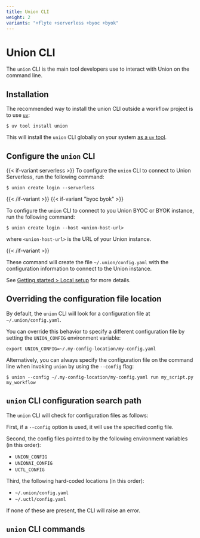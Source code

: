 ```yaml
---
title: Union CLI
weight: 2
variants: "+flyte +serverless +byoc +byok"
---
```


# Union CLI

The `union` CLI is the main tool developers use to interact with Union on the command line.

## Installation

The recommended way to install the union CLI outside a workflow project is to use [`uv`](https://docs.astral.sh/uv/):

```shell
$ uv tool install union
```

This will install the `union` CLI globally on your system [as a `uv` tool](https://docs.astral.sh/uv/concepts/tools/).


## Configure the `union` CLI

{{< if-variant serverless >}}
To configure the `union` CLI to connect to Union Serverless, run the following command:

```shell
$ union create login --serverless
```

{{< /if-variant >}}
{{< if-variant "byoc byok" >}}

To configure the `union` CLI to connect to you Union BYOC or BYOK instance, run the following command:

```shell
$ union create login --host <union-host-url>
```

where `<union-host-url>` is the URL of your Union instance.

{{< /if-variant >}}

These command will create the file `~/.union/config.yaml` with the configuration information to connect to the Union instance.

See [Getting started > Local setup](../user-guide/getting-started/local-setup.md) for more details.

## Overriding the configuration file location

By default, the `union` CLI will look for a configuration file at `~/.union/config.yaml`.

You can override this behavior to specify a different configuration file by setting the `UNION_CONFIG` environment variable:

```shell
export UNION_CONFIG=~/.my-config-location/my-config.yaml
```

Alternatively, you can always specify the configuration file on the command line when invoking `union` by using the `--config` flag:

```shell
$ union --config ~/.my-config-location/my-config.yaml run my_script.py my_workflow
```

## `union` CLI configuration search path

The `union` CLI will check for configuration files as follows:

First, if a `--config` option is used, it will use the specified config file.

Second, the config files pointed to by the following environment variables (in this order):

* `UNION_CONFIG`
* `UNIONAI_CONFIG`
* `UCTL_CONFIG`

Third, the following hard-coded locations (in this order):

* `~/.union/config.yaml`
* `~/.uctl/config.yaml`

If none of these are present, the CLI will raise an error.

## `union` CLI commands

